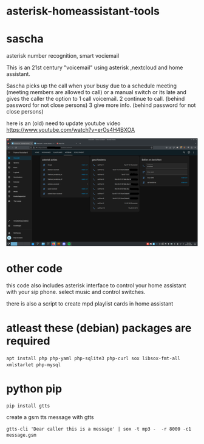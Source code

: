 # asterisk-homeassistant-tools

# sascha 
asterisk number recognition, smart vociemail

This is an 21st century "voicemail" using asterisk ,nextcloud and home assistant.

Sascha picks up the call when your busy due to a schedule meeting (meeting members are allowed to call) or a manual switch or its late and gives the caller the option to
1 call voicemail.
2 continue to call. (behind password for not close persons)
3 give more info. (behind password for not close persons)



here is an (old) need to update youtube video https://www.youtube.com/watch?v=erOs4H4BXOA

![](./pics/asterisk.png)

# other code
this code also includes asterisk interface to control your home assistant with your sip phone.
select music and control switches.

there is also a script to create mpd playlist cards in home assistant

# atleast these (debian) packages are required
`apt install php php-yaml php-sqlite3 php-curl sox libsox-fmt-all xmlstarlet php-mysql`

# python pip 
`pip install gtts`


create a gsm tts message with gtts
```
gtts-cli 'Dear caller this is a message' | sox -t mp3 -  -r 8000 -c1 message.gsm
```

